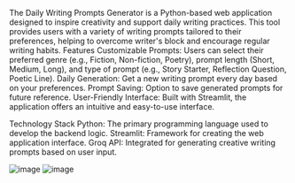 The Daily Writing Prompts Generator is a Python-based web application designed to inspire creativity and support daily writing practices. This tool provides users with a variety of writing prompts tailored to their preferences, helping to overcome writer's block and encourage regular writing habits.
Features
Customizable Prompts: Users can select their preferred genre (e.g., Fiction, Non-fiction, Poetry), prompt length (Short, Medium, Long), and type of prompt (e.g., Story Starter, Reflection Question, Poetic Line).
Daily Generation: Get a new writing prompt every day based on your preferences.
Prompt Saving: Option to save generated prompts for future reference.
User-Friendly Interface: Built with Streamlit, the application offers an intuitive and easy-to-use interface.


    
Technology Stack
Python: The primary programming language used to develop the backend logic.
Streamlit: Framework for creating the web application interface.
Groq API: Integrated for generating creative writing prompts based on user input.

    
![image](https://github.com/user-attachments/assets/79a67133-09b4-4074-9008-c21955f607ba)
![image](https://github.com/user-attachments/assets/d515b834-57be-43e8-9c6b-9d385e85d210)

